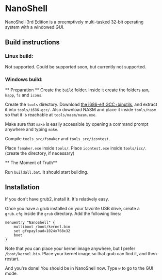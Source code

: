 # NanoShell
NanoShell 3rd Edition is a preemptively multi-tasked 32-bit operating system with a windowed GUI.

## Build instructions

### Linux build:
Not supported.  Could be supported soon, but currently not supported.

### Windows build:

** Preparation **
Create the `build` folder.  Inside it create the folders `asm`, `kapp`, `fs` and `icons`.

Create the `tools` directory.  Download [the i686-elf GCC+binutils](https://github.com/lordmilko/i686-elf-tools/releases/download/7.1.0/i686-elf-tools-windows.zip), and extract it into `tools/i686-gcc/`.
Also download NASM and place it inside `tools/nasm` so that it is reachable at `tools/nasm/nasm.exe`.

Make sure that `make` is easily accessible by opening a command prompt anywhere and typing `make`.

Compile `tools_src/fsmaker` and `tools_src/icontest`.

Place `fsmaker.exe` inside `tools/`.
Place `icontest.exe` inside `tools/icc/`. (create the directory, if necessary)

** The Moment of Truth**

Run `buildall.bat`.  It should start building.

## Installation

If you don't have grub2, install it.  It's relatively easy.

Once you have a grub installed on your favorite USB drive, create a `grub.cfg` inside the `grub` directory.
Add the following lines:
```
menuentry "NanoShell" {
	multiboot /boot/kernel.bin
	set gfxpayload=1024x768x32
	boot
}
```

Note that you can place your kernel image anywhere, but I prefer `/boot/kernel.bin`.  Place your kernel image so that grub can find it, and then restart.

And you're done! You should be in NanoShell now.  Type `w` to go to the GUI mode.
